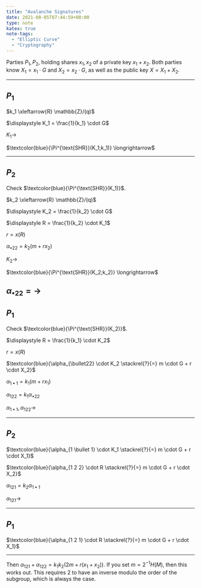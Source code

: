 ```yaml
---
title: "Avalanche Signatures"
date: 2021-08-05T07:44:59+00:00
type: note
katex: true
note-tags:
  - "Elliptic Curve"
  - "Cryptography"
---
```


Parties $P_1, P_2$, holding shares $x_1, x_2$ of a private key $x_1 + x_2$.
Both parties know $X_1 = x_1 \cdot G$ and $X_2 = x_2 \cdot G$, as well
as the public key $X = X_1 + X_2$.

---

## $P_1$

$k_1 \xleftarrow{R} \mathbb{Z}/(q)$

$\displaystyle K_1 = \frac{1}{k_1} \cdot G$

$K_1 \longrightarrow$

$\textcolor{blue}{\Pi^{\text{SHR}}(K_1;k_1)} \longrightarrow$

---

## $P_2$

Check $\textcolor{blue}{\Pi^{\text{SHR}}(K_1)}$.

$k_2 \xleftarrow{R} \mathbb{Z}/(q)$

$\displaystyle K_2 = \frac{1}{k_2} \cdot G$

$\displaystyle R = \frac{1}{k_2} \cdot K_1$

$r = x(R)$

$\alpha_{\bullet22} = k_2(m + rx_2)$

$K_2 \longrightarrow$

$\textcolor{blue}{\Pi^{\text{SHR}}(K_2;k_2)} \longrightarrow$

$\alpha_{\bullet22} = \longrightarrow$
---

## $P_1$

Check $\textcolor{blue}{\Pi^{\text{SHR}}(K_2)}$.

$\displaystyle R = \frac{1}{k_1} \cdot K_2$

$r = x(R)$

$\textcolor{blue}{\alpha_{\bullet22} \cdot K_2 \stackrel{?}{=} m \cdot G + r \cdot X_2}$

$\alpha_{1 \bullet 1} = k_1 (m + r x_1)$

$\alpha_{1 2 2} = k_1 \alpha_{\bullet 22}$

$\alpha_{1 \bullet 1}, \alpha_{1 2 2} \longrightarrow$

---

## $P_2$

$\textcolor{blue}{\alpha_{1 \bullet 1} \cdot K_1 \stackrel{?}{=} m \cdot G + r \cdot X_1}$

$\textcolor{blue}{\alpha_{1 2 2} \cdot R \stackrel{?}{=} m \cdot G + r \cdot X_2}$

$\alpha_{1 2 1} = k_2 \alpha_{1 \bullet 1}$

$\alpha_{1 2 1} \longrightarrow$

---

## $P_1$

$\textcolor{blue}{\alpha_{1 2 1} \cdot R \stackrel{?}{=} m \cdot G + r \cdot X_1}$

---

Then $\alpha_{121} + \alpha_{122} = k_1k_2(2m + r(x_1 + x_2))$. If you set
$m = 2^{-1} H(M)$, then this works out. This requires $2$ to have an inverse modulo
the order of the subgroup, which is always the case.
